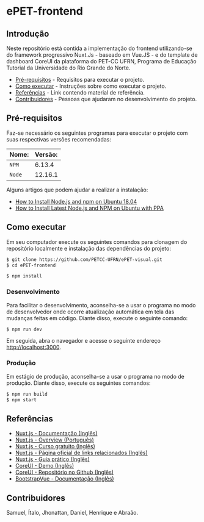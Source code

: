 
# ePET-frontend  

## Introdução 

Neste repositório está contida a implementação do frontend utilizando-se do framework progressivo Nuxt.Js - baseado em Vue.JS - e do template de dashboard CoreUI da plataforma do PET-CC UFRN, Programa de Educação Tutorial da Universidade do Rio Grande do Norte.

- [Pré-requisitos](#pré-requisitos) - Requisitos para executar o projeto.
- [Como executar](#como-executar) - Instruções sobre como executar o projeto.
- [Referências](#referências) - Link contendo material de referência.
- [Contribuidores](#contribuidores) - Pessoas que ajudaram no desenvolvimento do projeto.


## Pré-requisitos

Faz-se necessário os seguintes programas para executar o projeto com suas respectivas versões recomendadas:


| Nome: | Versão:  |    
| :---------- | :------------- |
|`NPM` 	| 6.13.4 |  
|`Node` 	| 12.16.1 |  

Alguns artigos que podem ajudar a realizar a instalação:  
- [How to Install Node.js and npm on Ubuntu 18.04](https://linuxize.com/post/how-to-install-node-js-on-ubuntu-18.04/)
- [How to Install Latest Node.js and NPM on Ubuntu with PPA](https://tecadmin.net/install-latest-nodejs-npm-on-ubuntu/)

## Como executar

Em seu computador execute os seguintes comandos para clonagem do repositório localmente e instalação das dependências do projeto:

``` bash
$ git clone https://github.com/PETCC-UFRN/ePET-visual.git  
$ cd ePET-frontend

$ npm install
```

### Desenvolvimento

Para facilitar o desenvolvimento, aconselha-se a usar o programa no modo de desenvolvedor onde ocorre atualização automática em tela das mudanças feitas em código. Diante disso, execute o seguinte comando:

``` bash
$ npm run dev
```

Em seguida, abra o navegador e acesse o seguinte endereço [http://localhost:3000](http://localhost:3000).

### Produção

Em estágio de produção, aconselha-se a usar o programa no modo de produção. Diante disso, execute os seguintes comandos:

``` bash
$ npm run build
$ npm start
```
## Referências
- [Nuxt.js - Documentação (Inglês)](https://nuxtjs.org/guide)
- [Nuxt.js - Overview (Português) ](https://www.youtube.com/watch?v=6hDsWDKZ9oE)
- [Nuxt.js - Curso gratuito (Inglês)](https://vueschool.io/courses/nuxtjs-fundamentals)
- [Nuxt.js - Página oficial de links relacionados (Inglês)](https://github.com/nuxt-community/awesome-nuxt)
- [Nuxt.js - Guia prático (Inglês)](https://medium.com/@onlykiosk/the-complete-nuxt-guide-940751e1a6a5)
- [CoreUI - Demo (Inglês)](https://nuxt-coreui.netlify.app/)
- [CoreUI - Repositório no Github (Inglês)](https://github.com/muhibbudins/nuxt-coreui)
- [BootstrapVue - Documentação (Inglês)](https://bootstrap-vue.org/docs)


## Contribuidores

Samuel, Ítalo, Jhonattan, Daniel, Henrique e Abraão. 


